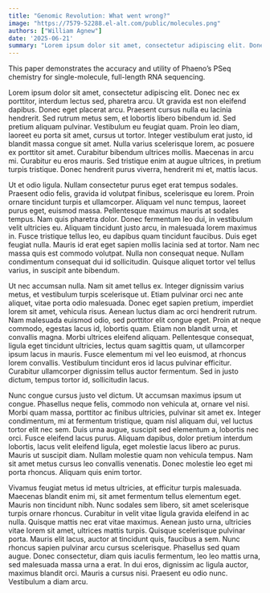 ```yaml
---
title: "Genomic Revolution: What went wrong?"
image: "https://7579-52288.el-alt.com/public/molecules.png"
authors: ["William Agnew"]
date: '2025-06-21'
summary: "Lorem ipsum dolor sit amet, consectetur adipiscing elit. Donec nec ex porttitor, interdum lectus sed, pharetra arcu."
---
```


This paper demonstrates the accuracy and utility of Phaeno’s PSeq chemistry for single-molecule, full-length RNA sequencing.

Lorem ipsum dolor sit amet, consectetur adipiscing elit. Donec nec ex porttitor, interdum lectus sed, pharetra arcu. Ut gravida est non eleifend dapibus. Donec eget placerat arcu. Praesent cursus nulla eu lacinia hendrerit. Sed rutrum metus sem, et lobortis libero bibendum id. Sed pretium aliquam pulvinar. Vestibulum eu feugiat quam. Proin leo diam, laoreet eu porta sit amet, cursus ut tortor. Integer vestibulum erat justo, id blandit massa congue sit amet. Nulla varius scelerisque lorem, ac posuere ex porttitor sit amet. Curabitur bibendum ultrices mollis. Maecenas in arcu mi. Curabitur eu eros mauris. Sed tristique enim at augue ultrices, in pretium turpis tristique. Donec hendrerit purus viverra, hendrerit mi et, mattis lacus.

Ut et odio ligula. Nullam consectetur purus eget erat tempus sodales. Praesent odio felis, gravida id volutpat finibus, scelerisque eu lorem. Proin ornare tincidunt turpis et ullamcorper. Aliquam vel nunc tempus, laoreet purus eget, euismod massa. Pellentesque maximus mauris at sodales tempus. Nam quis pharetra dolor. Donec fermentum leo dui, in vestibulum velit ultricies eu. Aliquam tincidunt justo arcu, in malesuada lorem maximus in. Fusce tristique tellus leo, eu dapibus quam tincidunt faucibus. Duis eget feugiat nulla. Mauris id erat eget sapien mollis lacinia sed at tortor. Nam nec massa quis est commodo volutpat. Nulla non consequat neque. Nullam condimentum consequat dui id sollicitudin. Quisque aliquet tortor vel tellus varius, in suscipit ante bibendum.

Ut nec accumsan nulla. Nam sit amet tellus ex. Integer dignissim varius metus, et vestibulum turpis scelerisque ut. Etiam pulvinar orci nec ante aliquet, vitae porta odio malesuada. Donec eget sapien pretium, imperdiet lorem sit amet, vehicula risus. Aenean luctus diam ac orci hendrerit rutrum. Nam malesuada euismod odio, sed porttitor elit congue eget. Proin at neque commodo, egestas lacus id, lobortis quam. Etiam non blandit urna, et convallis magna. Morbi ultrices eleifend aliquam. Pellentesque consequat, ligula eget tincidunt ultricies, lectus quam sagittis quam, ut ullamcorper ipsum lacus in mauris. Fusce elementum mi vel leo euismod, at rhoncus lorem convallis. Vestibulum tincidunt eros id lacus pulvinar efficitur. Curabitur ullamcorper dignissim tellus auctor fermentum. Sed in justo dictum, tempus tortor id, sollicitudin lacus.

Nunc congue cursus justo vel dictum. Ut accumsan maximus ipsum ut congue. Phasellus neque felis, commodo non vehicula at, ornare vel nisi. Morbi quam massa, porttitor ac finibus ultricies, pulvinar sit amet ex. Integer condimentum, mi at fermentum tristique, quam nisl aliquam dui, vel luctus tortor elit nec sem. Duis urna augue, suscipit sed elementum a, lobortis nec orci. Fusce eleifend lacus purus. Aliquam dapibus, dolor pretium interdum lobortis, lacus velit eleifend ligula, eget molestie lacus libero ac purus. Mauris ut suscipit diam. Nullam molestie quam non vehicula tempus. Nam sit amet metus cursus leo convallis venenatis. Donec molestie leo eget mi porta rhoncus. Aliquam quis enim tortor.

Vivamus feugiat metus id metus ultricies, at efficitur turpis malesuada. Maecenas blandit enim mi, sit amet fermentum tellus elementum eget. Mauris non tincidunt nibh. Nunc sodales sem libero, sit amet scelerisque turpis ornare rhoncus. Curabitur in velit vitae ligula gravida eleifend in ac nulla. Quisque mattis nec erat vitae maximus. Aenean justo urna, ultricies vitae lorem sit amet, ultrices mattis turpis. Quisque scelerisque pulvinar porta. Mauris elit lacus, auctor at tincidunt quis, faucibus a sem. Nunc rhoncus sapien pulvinar arcu cursus scelerisque. Phasellus sed quam augue. Donec consectetur, diam quis iaculis fermentum, leo leo mattis urna, sed malesuada massa urna a erat. In dui eros, dignissim ac ligula auctor, maximus blandit orci. Mauris a cursus nisi. Praesent eu odio nunc. Vestibulum a diam arcu.